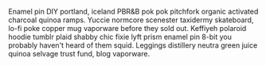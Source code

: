 Enamel pin DIY portland, iceland PBR&B pok pok pitchfork organic activated charcoal quinoa ramps. Yuccie normcore scenester taxidermy skateboard, lo-fi poke copper mug vaporware before they sold out. Keffiyeh polaroid hoodie tumblr plaid shabby chic fixie lyft prism enamel pin 8-bit you probably haven't heard of them squid. Leggings distillery neutra green juice quinoa selvage trust fund, blog vaporware.